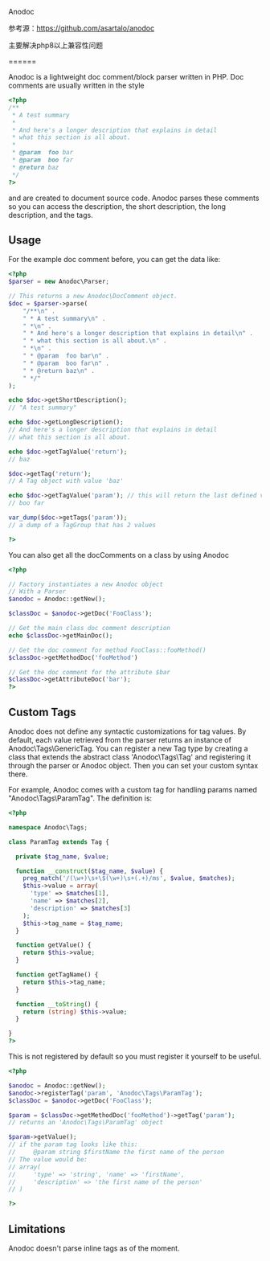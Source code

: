 Anodoc

参考源：https://github.com/asartalo/anodoc

主要解决php8以上兼容性问题

======

Anodoc is a lightweight doc comment/block parser written in
PHP. Doc comments are usually written in the style

```php
<?php
/**
 * A test summary
 *
 * And here's a longer description that explains in detail
 * what this section is all about.
 *
 * @param  foo bar
 * @param  boo far
 * @return baz
 */
?>
```

and are created to document source code. Anodoc parses these
comments so you can access the description, the short
description, the long description, and the tags.


Usage
-----
For the example doc comment before, you can get the data
like:

```php
<?php
$parser = new Anodoc\Parser;

// This returns a new Anodoc\DocComment object.
$doc = $parser->parse(
	"/**\n" .
	" * A test summary\n" .
	" *\n" .
	" * And here's a longer description that explains in detail\n" .
	" * what this section is all about.\n" .
	" *\n" .
	" * @param  foo bar\n" .
	" * @param  boo far\n" .
	" * @return baz\n" .
	" */"
);

echo $doc->getShortDescription();
// "A test summary"

echo $doc->getLongDescription();
// And here's a longer description that explains in detail
// what this section is all about.

echo $doc->getTagValue('return');
// baz

$doc->getTag('return');
// A Tag object with value 'baz'

echo $doc->getTagValue('param'); // this will return the last defined value
// boo far

var_dump($doc->getTags('param'));
// a dump of a TagGroup that has 2 values

?>
```

You can also get all the docComments on a class by
using Anodoc

```php
<?php

// Factory instantiates a new Anodoc object
// With a Parser
$anodoc = Anodoc::getNew();

$classDoc = $anodoc->getDoc('FooClass');

// Get the main class doc comment description
echo $classDoc->getMainDoc();

// Get the doc comment for method FooClass::fooMethod()
$classDoc->getMethodDoc('fooMethod')

// Get the doc comment for the attribute $bar
$classDoc->getAttributeDoc('bar');
?>
```

Custom Tags
-----------

Anodoc does not define any syntactic customizations for
tag values. By default, each value retrieved from the parser
returns an instance of Anodoc\Tags\GenericTag. You can
register a new Tag type by creating a class that extends
the abstract class 'Anodoc\Tags\Tag' and registering it
through the parser or Anodoc object. Then you can set your
custom syntax there.

For example, Anodoc comes with a custom tag for handling
params named "Anodoc\Tags\ParamTag". The definition is:

```php
<?php

namespace Anodoc\Tags;

class ParamTag extends Tag {

  private $tag_name, $value;

  function __construct($tag_name, $value) {
    preg_match('/(\w+)\s+\$(\w+)\s+(.+)/ms', $value, $matches);
    $this->value = array(
      'type' => $matches[1],
      'name' => $matches[2],
      'description' => $matches[3]
    );
    $this->tag_name = $tag_name;
  }

  function getValue() {
    return $this->value;
  }

  function getTagName() {
    return $this->tag_name;
  }

  function __toString() {
    return (string) $this->value;
  }

}
?>
```

This is not registered by default so you must register it
yourself to be useful.

```php
<?php

$anodoc = Anodoc::getNew();
$anodoc->registerTag('param', 'Anodoc\Tags\ParamTag');
$classDoc = $anodoc->getDoc('FooClass');

$param = $classDoc->getMethodDoc('fooMethod')->getTag('param');
// returns an 'Anodoc\Tags\ParamTag' object

$param->getValue();
// if the param tag looks like this:
//     @param string $firstName the first name of the person
// The value would be:
// array(
//     'type' => 'string', 'name' => 'firstName',
//     'description' => 'the first name of the person'
// )

?>
```

Limitations
-----------

Anodoc doesn't parse inline tags as of the moment.